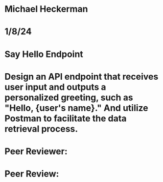 # Michael Heckerman
# 1/8/24
# Say Hello Endpoint
# Design an API endpoint that receives user input and outputs a personalized greeting, such as "Hello, {user's name}." And utilize Postman to facilitate the data retrieval process.


# Peer Reviewer:

# Peer Review:
